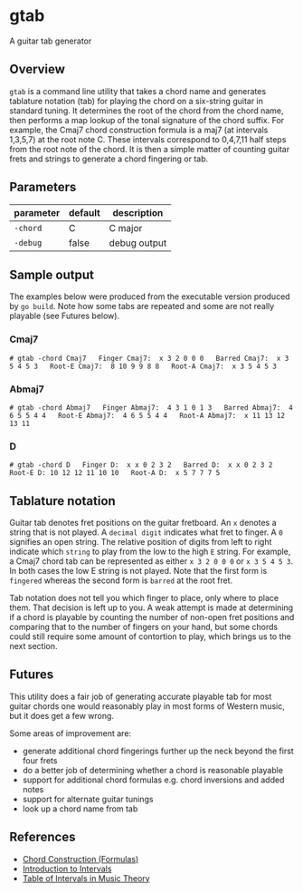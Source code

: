 # gtab

A guitar tab generator

## Overview

`gtab` is a command line utility that takes a chord name and generates tablature notation (tab) for playing the chord on a six-string guitar in standard tuning. It determines the root of the chord from the chord name, then performs a map lookup of the tonal signature of the chord suffix. For example, the Cmaj7 chord construction formula is a maj7 (at intervals 1,3,5,7) at the root note C. These intervals correspond to 0,4,7,11 half steps from the root note of the chord. It is then a simple matter of counting guitar frets and strings to generate a chord fingering or tab.

## Parameters

| parameter | default | description  |
|-----------|---------|--------------|
| `-chord`  |    C    | C major      |
| `-debug`  |  false  | debug output |

## Sample output

The examples below were produced from the executable version produced by `go build`. Note how some tabs are repeated and some are not really playable (see Futures below).

### Cmaj7
`# gtab -chord Cmaj7  
Finger Cmaj7:  x 3 2 0 0 0  
Barred Cmaj7:  x 3 5 4 5 3  
Root-E Cmaj7:  8 10 9 9 8 8  
Root-A Cmaj7:  x 3 5 4 5 3`

### Abmaj7
`# gtab -chord Abmaj7  
Finger Abmaj7:  4 3 1 0 1 3  
Barred Abmaj7:  4 6 5 5 4 4  
Root-E Abmaj7:  4 6 5 5 4 4  
Root-A Abmaj7:  x 11 13 12 13 11`

### D
`# gtab -chord D  
Finger D:  x x 0 2 3 2  
Barred D:  x x 0 2 3 2  
Root-E D: 10 12 12 11 10 10  
Root-A D:  x 5 7 7 7 5`

## Tablature notation

Guitar tab denotes fret positions on the guitar fretboard. An `x` denotes a string that is not played. A `decimal digit` indicates what fret to finger. A `0` signifies an open string. The relative position of digits from left to right indicate which `string` to play from the low to the high `E` string. For example, a Cmaj7 chord tab can be represented as either `x 3 2 0 0 0` or `x 3 5 4 5 3`. In both cases the low E string is not played. Note that the first form is `fingered` whereas the second form is `barred` at the root fret.

Tab notation does not tell you which finger to place, only where to place them. That decision is left up to you. A weak attempt is made at determining if a chord is playable by counting the number of non-open fret positions and comparing that to the number of fingers on your hand, but some chords could still require some amount of contortion to play, which brings us to the next section.

## Futures

This utility does a fair job of generating accurate playable tab for most guitar chords one would reasonably play in most forms of Western music, but it does get a few wrong.

Some areas of improvement are:
- generate additional chord fingerings further up the neck beyond the first four frets
- do a better job of determining whether a chord is reasonable playable
- support for additional chord formulas e.g. chord inversions and added notes
- support for alternate guitar tunings
- look up a chord name from tab

## References

- [Chord Construction (Formulas)](https://tedgreene.com/images/lessons/fundamentals/ChordConstructionFormulas_1976-05-26.pdf)
- [Introduction to Intervals](https://musictheory.pugetsound.edu/mt21c/IntervalsIntroduction.html)
- [Table of Intervals in Music Theory](https://www.liveabout.com/table-of-intervals-2455915)
